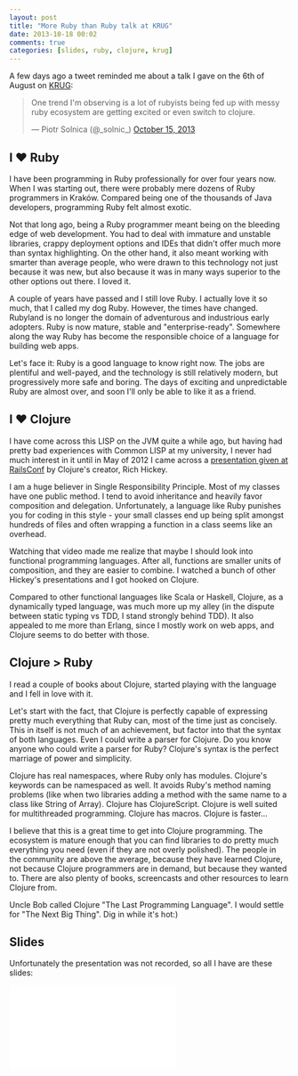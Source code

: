 ```yaml
---
layout: post
title: "More Ruby than Ruby talk at KRUG"
date: 2013-10-18 00:02
comments: true
categories: [slides, ruby, clojure, krug]
---
```


A few days ago a tweet reminded me about a talk I gave on the 6th of August on [KRUG][krug]:

<blockquote><p>One trend I&#39;m observing is a lot of rubyists being fed up with messy ruby ecosystem are getting excited or even switch to clojure.</p>&mdash; Piotr Solnica (@_solnic_) <a href="https://twitter.com/_solnic_/statuses/390163528138899456">October 15, 2013</a></blockquote>

## I &#10084; Ruby

I have been programming in Ruby professionally for over four years now. When I was starting out, there were probably mere dozens of Ruby programmers in Kraków. Compared being one of the thousands of Java developers, programming Ruby felt almost exotic.

Not that long ago, being a Ruby programmer meant being on the bleeding edge of web development. You had to deal with immature and unstable libraries, crappy deployment options and IDEs that didn't offer much more than syntax highlighting. On the other hand, it also meant working with smarter than average people, who were drawn to this technology not just because it was new, but also because it was in many ways superior to the other options out there. I loved it.

A couple of years have passed and I still love Ruby. I actually love it so much, that I called my dog Ruby. However, the times have changed. Rubyland is no longer the domain of adventurous and industrious early adopters. Ruby is now mature, stable and "enterprise-ready". Somewhere along the way Ruby has become the responsible choice of a language for building web apps.

Let's face it: Ruby is a good language to know right now. The jobs are plentiful and well-payed, and the technology is still relatively modern, but progressively more safe and boring. The days of exciting and unpredictable Ruby are almost over, and soon I'll only be able to like it as a friend.

## I &#10084; Clojure

I have come across this LISP on the JVM quite a while ago, but having had pretty bad experiences with Common LISP at my university, I never had much interest in it until in May of 2012 I came across a [presentation given at RailsConf][simplicity-matters] by Clojure's creator, Rich Hickey.

I am a huge believer in Single Responsibility Principle. Most of my classes have one public method. I tend to avoid inheritance and heavily favor composition and delegation. Unfortunately, a language like Ruby punishes you for coding in this style - your small classes end up being split amongst hundreds of files and often wrapping a function in a class seems like an overhead.

Watching that video made me realize that maybe I should look into functional programming languages. After all, functions are smaller units of composition, and they are easier to combine. I watched a bunch of other Hickey's presentations and I got hooked on Clojure.

Compared to other functional languages like Scala or Haskell, Clojure, as a dynamically typed language, was much more up my alley (in the dispute between static typing vs TDD, I stand strongly behind TDD). It also appealed to me more than Erlang, since I mostly work on web apps, and Clojure seems to do better with those.

## Clojure > Ruby

I read a couple of books about Clojure, started playing with the language and I fell in love with it.

Let's start with the fact, that Clojure is perfectly capable of expressing pretty much everything that Ruby can, most of the time just as concisely. This in itself is not much of an achievement, but factor into that the syntax of both languages. Even I could write a parser for Clojure. Do you know anyone who could write a parser for Ruby? Clojure's syntax is the perfect marriage of power and simplicity.

Clojure has real namespaces, where Ruby only has modules. Clojure's keywords can be namespaced as well. It avoids Ruby's method naming problems (like when two libraries adding a method with the same name to a class like String of Array). Clojure has ClojureScript. Clojure is well suited for multithreaded programming. Clojure has macros. Clojure is faster...

I believe that this is a great time to get into Clojure programming. The ecosystem is mature enough that you can find libraries to do pretty much everything you need (even if they are not overly polished). The people in the community are above the average, because they have learned Clojure, not because Clojure programmers are in demand, but because they wanted to. There are also plenty of books, screencasts and other resources to learn Clojure from.

Uncle Bob called Clojure "The Last Programming Language". I would settle for "The Next Big Thing". Dig in while it's hot:)

## Slides

Unfortunately the presentation was not recorded, so all I have are these slides:

<iframe class="slides" src="/slides/embedder.html#/slides/clojure-krug/" frameborder="0"></iframe>

[krug]: http://www.meetup.com/Krakow-Ruby-Users-Group/
[simplicity-matters]: http://www.youtube.com/watch?v=rI8tNMsozo0
